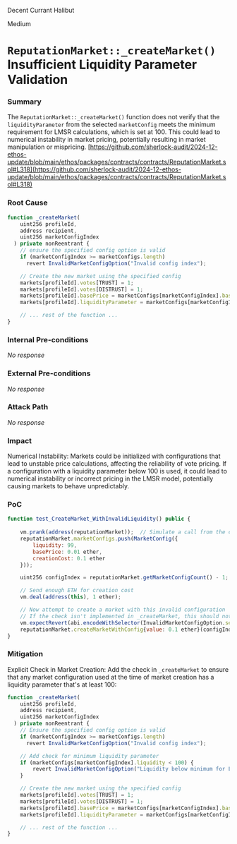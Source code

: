Decent Currant Halibut

Medium

# `ReputationMarket::_createMarket()` Insufficient Liquidity Parameter Validation

### Summary

The `ReputationMarket::_createMarket()` function does not verify that the `liquidityParameter` from the selected `marketConfig` meets the minimum requirement for LMSR calculations, which is set at 100. This could lead to numerical instability in market pricing, potentially resulting in market manipulation or mispricing.
[https://github.com/sherlock-audit/2024-12-ethos-update/blob/main/ethos/packages/contracts/contracts/ReputationMarket.sol#L318](https://github.com/sherlock-audit/2024-12-ethos-update/blob/main/ethos/packages/contracts/contracts/ReputationMarket.sol#L318)

### Root Cause

```JavaScript
function _createMarket(
    uint256 profileId,
    address recipient,
    uint256 marketConfigIndex
  ) private nonReentrant {
    // ensure the specified config option is valid
    if (marketConfigIndex >= marketConfigs.length)
      revert InvalidMarketConfigOption("Invalid config index");

    // Create the new market using the specified config
    markets[profileId].votes[TRUST] = 1;
    markets[profileId].votes[DISTRUST] = 1;
    markets[profileId].basePrice = marketConfigs[marketConfigIndex].basePrice;
    markets[profileId].liquidityParameter = marketConfigs[marketConfigIndex].liquidity;

    // ... rest of the function ...
}
 ``` 

### Internal Pre-conditions

_No response_

### External Pre-conditions

_No response_

### Attack Path

_No response_

### Impact

Numerical Instability: Markets could be initialized with configurations that lead to unstable price calculations, affecting the reliability of vote pricing. If a configuration with a liquidity parameter below 100 is used, it could lead to numerical instability or incorrect pricing in the LMSR model, potentially causing markets to behave unpredictably.


### PoC


```JavaScript
function test_CreateMarket_WithInvalidLiquidity() public {
    
    vm.prank(address(reputationMarket));  // Simulate a call from the contract itself to bypass access controls
    reputationMarket.marketConfigs.push(MarketConfig({ 
        liquidity: 99, 
        basePrice: 0.01 ether, 
        creationCost: 0.1 ether 
    }));

    uint256 configIndex = reputationMarket.getMarketConfigCount() - 1;  // The index of the newly added config

    // Send enough ETH for creation cost
    vm.deal(address(this), 1 ether);

    // Now attempt to create a market with this invalid configuration
    // If the check isn't implemented in _createMarket, this should not revert
    vm.expectRevert(abi.encodeWithSelector(InvalidMarketConfigOption.selector, "Liquidity below minimum for LMSR"));
    reputationMarket.createMarketWithConfig{value: 0.1 ether}(configIndex);
}
```

### Mitigation

Explicit Check in Market Creation: Add the check in `_createMarket` to ensure that any market configuration used at the time of market creation has a liquidity parameter that's at least 100:

```JavaScript
function _createMarket(
    uint256 profileId,
    address recipient,
    uint256 marketConfigIndex
  ) private nonReentrant {
    // Ensure the specified config option is valid
    if (marketConfigIndex >= marketConfigs.length)
      revert InvalidMarketConfigOption("Invalid config index");

    // Add check for minimum liquidity parameter
    if (marketConfigs[marketConfigIndex].liquidity < 100) {
        revert InvalidMarketConfigOption("Liquidity below minimum for LMSR");
    }

    // Create the new market using the specified config
    markets[profileId].votes[TRUST] = 1;
    markets[profileId].votes[DISTRUST] = 1;
    markets[profileId].basePrice = marketConfigs[marketConfigIndex].basePrice;
    markets[profileId].liquidityParameter = marketConfigs[marketConfigIndex].liquidity;

    // ... rest of the function ...
}
```
